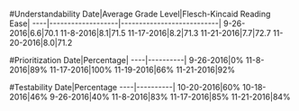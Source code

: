 #Understandability
Date|Average Grade Level|Flesch-Kincaid Reading Ease|
----|-------------------|---------------------------|
9-26-2016|6.6|70.1
11-8-2016|8.1|71.5
11-17-2016|8.2|71.3
11-21-2016|7.7|72.7
11-20-2016|8.0|71.2

#Prioritization
Date|Percentage|
----|----------|
9-26-2016|0%
11-8-2016|89%
11-17-2016|100%
11-19-2016|66%
11-21-2016|92%

#Testability
Date|Percentage
----|----------|
10-20-2016|60%
10-18-2016|46%
9-26-2016|40%
11-8-2016|83%
11-17-2016|85%
11-21-2016|84%
